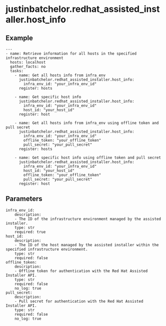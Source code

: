 # justinbatchelor.redhat_assisted_installer.host_info


## Example

```
---
- name: Retrieve information for all hosts in the specified infrastructure environment
  hosts: localhost
  gather_facts: no
  tasks:
    - name: Get all hosts info from infra_env
      justinbatchelor.redhat_assisted_installer.host_info:
        infra_env_id: "your_infra_env_id"
      register: hosts

    - name: Get specific host info
      justinbatchelor.redhat_assisted_installer.host_info:
        infra_env_id: "your_infra_env_id"
        host_id: "your_host_id"
      register: host

    - name: Get all hosts info from infra_env using offline token and pull secret
      justinbatchelor.redhat_assisted_installer.host_info:
        infra_env_id: "your_infra_env_id"
        offline_token: "your_offline_token"
        pull_secret: "your_pull_secret"
      register: hosts

    - name: Get specific host info using offline token and pull secret
      justinbatchelor.redhat_assisted_installer.host_info:
        infra_env_id: "your_infra_env_id"
        host_id: "your_host_id"
        offline_token: "your_offline_token"
        pull_secret: "your_pull_secret"
      register: host

```

## Parameters

    infra_env_id:
        description:
        - The ID of the infrastructure environment managed by the assisted installer.
        type: str
        required: true
    host_id:
        description:
        - The ID of the host managed by the assisted installer within the specified infrastructure environment.
        type: str
        required: false
    offline_token:
        description:
        - Offline token for authentication with the Red Hat Assisted Installer API.
        type: str
        required: false
        no_log: true
    pull_secret:
        description:
        - Pull secret for authentication with the Red Hat Assisted Installer API.
        type: str
        required: false
        no_log: true
